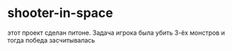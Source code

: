 # shooter-in-space
этот проект сделан питоне. Задача игрока была убить 3-ёх монстров и тогда победа засчитывалась
